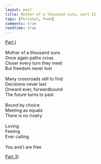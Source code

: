 ```yaml
---
layout: post
title: Mother of a thousand suns, part II
tags: [Personal, Poem]
comments: true
readtime: true
---
```

[Part I](https://florianjehn.github.io/2022-03-23-mother/)\
\
Mother of a thousand suns\
Once again paths cross\
Closer every turn they meet\
But freedom never lost\
\
Many crossroads still to find\
Decisions never last\
Onward ever, forwardbound\
The future turns to past\
\
Bound by choice\
Meeting as equals\
There is no rivalry\
\
Loving\
Feeling\
Ever calling\
\
You and I are free

[Part 3](https://florianjehn.github.io/2022-09-09-mother_3/)\
